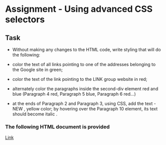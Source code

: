 # Assignment - Using advanced CSS selectors

## Task

- Without making any changes to the HTML code, write styling that will do the following:

- color the text of all links pointing to one of the addresses belonging to the Google site in green;

- color the text of the link pointing to the LINK group website in red;

- alternately color the paragraphs inside the second-div element red and blue (Paragraph 4 red, Paragraph 5 blue, Paragraph 6 red...)

- at the ends of Paragraph 2 and Paragraph 3, using CSS, add the text - NEW , yellow color; by hovering over the Paragraph 10 element, its text should become italic .

### The following HTML document is provided
[Link](https://kapsarovl.github.io/AdvancedCSS-Assignment-1/)
